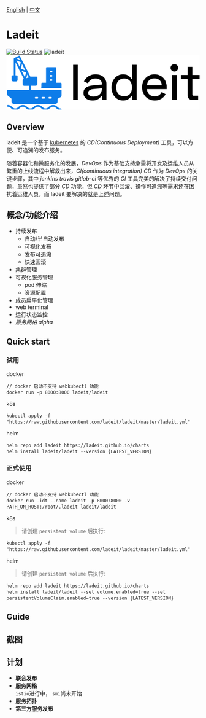 [English](./README.md) | [中文](./README_zh.md)

# Ladeit
[![Build Status](https://travis-ci.com/ladeit/ladeit.svg?branch=master)](https://travis-ci.com/github/ladeit/ladeit)
![ladeit](https://img.shields.io/github/license/ladeit/ladeit?style=flat&color=success)
![ladeit logo](docs/images/ladeit-logo.svg)

## Overview
ladeit 是一个基于 [kubernetes](https://github.com/kubernetes/kubernetes) 的 _CD(Continuous Deployment)_ 工具，可以方便、可追溯的发布服务。

随着容器化和微服务化的发展，_DevOps_ 作为基础支持急需将开发及运维人员从繁重的上线流程中解救出来，_CI(continuous integration)_ _CD_ 作为 _DevOps_ 的关键步骤，其中 _jenkins_ _travis_ _gitlab-ci_ 等优秀的 _CI_ 工具完美的解决了持续交付问题，虽然也提供了部分 _CD_ 功能，但 _CD_ 环节中回滚、操作可追溯等需求还在困扰着运维人员，而 ladeit 要解决的就是上述问题。

## 概念/功能介绍
* 持续发布
  * 自动/半自动发布
  * 可视化发布
  * 发布可追溯
  * 快速回滚
* 集群管理
* 可视化服务管理
  * pod 伸缩
  * 资源配置
* 成员扁平化管理
* web terminal
* 运行状态监控
* *服务网格 alpha*

## Quick start


### 试用

docker
```
// docker 启动不支持 webkubectl 功能
docker run -p 8000:8000 ladeit/ladeit
```
k8s
```
kubectl apply -f "https://raw.githubusercontent.com/ladeit/ladeit/master/ladeit.yml"
```
helm
``` 
helm repo add ladeit https://ladeit.github.io/charts
helm install ladeit/ladeit --version {LATEST_VERSION}
```

### 正式使用

docker
```
// docker 启动不支持 webkubectl 功能
docker run -idt --name ladeit -p 8000:8000 -v PATH_ON_HOST:/root/.ladeit ladeit/ladeit
```
k8s
> 请创建 `persistent volume` 后执行: 
```
kubectl apply -f "https://raw.githubusercontent.com/ladeit/ladeit/master/ladeit.yml"
```
helm
> 请创建 `persistent volume` 后执行: 
```
helm repo add ladeit https://ladeit.github.io/charts
helm install ladeit/ladeit --set volume.enabled=true --set persistentVolumeClaim.enabled=true --version {LATEST_VERSION}
```

## Guide

## 截图

## 计划

-  **联合发布**
-  **服务网格**   
`istio`进行中， `smi`尚未开始
-  **服务拓扑**
-  **第三方服务发布**
